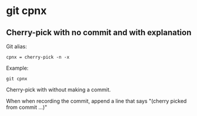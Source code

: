 # git cpnx

## Cherry-pick with no commit and with explanation

Git alias:

```git
cpnx = cherry-pick -n -x
```

Example:

```shell
git cpnx
```

Cherry-pick with without making a commit.

When when recording the commit, append a line 
that says "(cherry picked from commit ...)"
